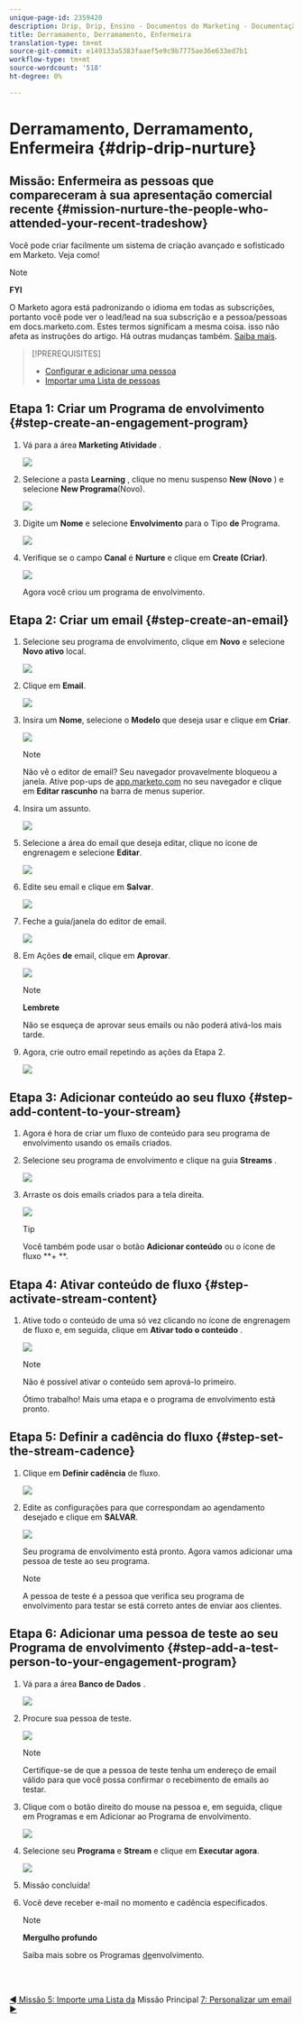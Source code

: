 ```yaml
---
unique-page-id: 2359420
description: Drip, Drip, Ensino - Documentos do Marketing - Documentação do produto
title: Derramamento, Derramamento, Enfermeira
translation-type: tm+mt
source-git-commit: e149133a5383faaef5e9c9b7775ae36e633ed7b1
workflow-type: tm+mt
source-wordcount: '518'
ht-degree: 0%

---
```



# Derramamento, Derramamento, Enfermeira {#drip-drip-nurture}

## Missão: Enfermeira as pessoas que compareceram à sua apresentação comercial recente {#mission-nurture-the-people-who-attended-your-recent-tradeshow}

Você pode criar facilmente um sistema de criação avançado e sofisticado em Marketo. Veja como!

>[!NOTE]
>
>**FYI**
>
>O Marketo agora está padronizando o idioma em todas as subscrições, portanto você pode ver o lead/lead na sua subscrição e a pessoa/pessoas em docs.marketo.com. Estes termos significam a mesma coisa. isso não afeta as instruções do artigo. Há outras mudanças também. [Saiba mais](http://docs.marketo.com/display/DOCS/Updates+to+Marketo+Terminology).

>[!PREREQUISITES]
>
>* [Configurar e adicionar uma pessoa](get-set-up-and-add-a-person.md)
>* [Importar uma Lista de pessoas](import-a-list-of-people.md)

>



## Etapa 1: Criar um Programa de envolvimento {#step-create-an-engagement-program}

1. Vá para a área **Marketing Atividade** .

   ![](assets/one-3.png)

1. Selecione a pasta **Learning** , clique no menu suspenso **New (Novo** ) e selecione **New Programa**(Novo).

   ![](assets/two-4.png)

1. Digite um **Nome** e selecione **Envolvimento** para o Tipo **de** Programa.

   ![](assets/three-3.png)

1. Verifique se o campo **Canal** é **Nurture** e clique em **Create (Criar)**.

   ![](assets/four-2.png)

   Agora você criou um programa de envolvimento.

## Etapa 2: Criar um email {#step-create-an-email}

1. Selecione seu programa de envolvimento, clique em **Novo** e selecione **Novo ativo** local.

   ![](assets/five-3.png)

1. Clique em **Email**.

   ![](assets/six-3.png)

1. Insira um **Nome**, selecione o **Modelo** que deseja usar e clique em **Criar**.

   ![](assets/seven-4.png)

   >[!NOTE]
   >
   >Não vê o editor de email? Seu navegador provavelmente bloqueou a janela. Ative pop-ups de [app.marketo.com](http://app.marketo.com) no seu navegador e clique em **Editar rascunho** na barra de menus superior.

1. Insira um assunto.

   ![](assets/eight-2.png)

1. Selecione a área do email que deseja editar, clique no ícone de engrenagem e selecione **Editar**.

   ![](assets/nine-1.png)

1. Edite seu email e clique em **Salvar**.

   ![](assets/ten-3.png)

1. Feche a guia/janela do editor de email.

   ![](assets/eleven-3.png)

1. Em Ações **de** email, clique em **Aprovar**.

   ![](assets/twelve-2.png)

   >[!NOTE]
   >
   >**Lembrete**
   >
   >
   >Não se esqueça de aprovar seus emails ou não poderá ativá-los mais tarde.

1. Agora, crie outro email repetindo as ações da Etapa 2.

   ![](assets/thirteen-2.png)

## Etapa 3: Adicionar conteúdo ao seu fluxo {#step-add-content-to-your-stream}

1. Agora é hora de criar um fluxo de conteúdo para seu programa de envolvimento usando os emails criados.
1. Selecione seu programa de envolvimento e clique na guia **Streams** .

   ![](assets/fourteen-2.png)

1. Arraste os dois emails criados para a tela direita.

   ![](assets/fifteen-2.png)

   >[!TIP]
   >
   >Você também pode usar o botão **Adicionar conteúdo** ou o ícone de fluxo **+ **.

## Etapa 4: Ativar conteúdo de fluxo {#step-activate-stream-content}

1. Ative todo o conteúdo de uma só vez clicando no ícone de engrenagem de fluxo e, em seguida, clique em **Ativar todo o conteúdo** .

   ![](assets/image2014-9-24-12-3a48-3a28.png)

   >[!NOTE]
   >
   >Não é possível ativar o conteúdo sem aprová-lo primeiro.

   Ótimo trabalho! Mais uma etapa e o programa de envolvimento está pronto.

## Etapa 5: Definir a cadência do fluxo {#step-set-the-stream-cadence}

1. Clique em **Definir cadência** de fluxo.

   ![](assets/seventeen.png)

1. Edite as configurações para que correspondam ao agendamento desejado e clique em **SALVAR**.

   ![](assets/image2014-9-24-12-3a49-3a5.png)

   Seu programa de envolvimento está pronto. Agora vamos adicionar uma pessoa de teste ao seu programa.

   >[!NOTE]
   >
   >A pessoa de teste é a pessoa que verifica seu programa de envolvimento para testar se está correto antes de enviar aos clientes.

## Etapa 6: Adicionar uma pessoa de teste ao seu Programa de envolvimento {#step-add-a-test-person-to-your-engagement-program}

1. Vá para a área **Banco de Dados** .

   ![](assets/nineteen-1.png)

1. Procure sua pessoa de teste.

   ![](assets/twenty-1.png)

   >[!NOTE]
   >
   >Certifique-se de que a pessoa de teste tenha um endereço de email válido para que você possa confirmar o recebimento de emails ao testar.

1. Clique com o botão direito do mouse na pessoa e, em seguida, clique em Programas e em Adicionar ao Programa de envolvimento.

   ![](assets/twenty-one.png)

1. Selecione seu **Programa** e **Stream** e clique em **Executar agora**.

   ![](assets/twenty-two.png)

1. Missão concluída!
1. Você deve receber e-mail no momento e cadência especificados.

   >[!NOTE]
   >
   >**Mergulho profundo**
   >
   >
   >Saiba mais sobre os Programas [de](http://docs.marketo.com/display/docs/drip+nurturing)envolvimento.

<br> 

[◄ Missão 5: Importe uma Lista da](import-a-list-of-people.md) Missão Principal [7: Personalizar um email ►](personalize-an-email.md)